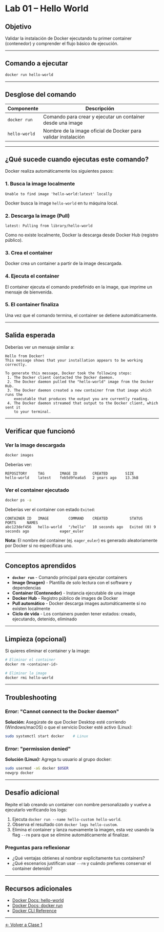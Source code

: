 # Lab 01 – Hello World

## Objetivo

Validar la instalación de Docker ejecutando tu primer container (contenedor) y comprender el flujo básico de ejecución.

---

## Comando a ejecutar

```bash
docker run hello-world
```

---

## Desglose del comando

| Componente | Descripción |
|------------|-------------|
| `docker run` | Comando para crear y ejecutar un container desde una image |
| `hello-world` | Nombre de la image oficial de Docker para validar instalación |

---

## ¿Qué sucede cuando ejecutas este comando?

Docker realiza automáticamente los siguientes pasos:

### 1. Busca la image localmente
```
Unable to find image 'hello-world:latest' locally
```
Docker busca la image `hello-world` en tu máquina local.

### 2. Descarga la image (Pull)
```
latest: Pulling from library/hello-world
```
Como no existe localmente, Docker la descarga desde Docker Hub (registro público).

### 3. Crea el container
Docker crea un container a partir de la image descargada.

### 4. Ejecuta el container
El container ejecuta el comando predefinido en la image, que imprime un mensaje de bienvenida.

### 5. El container finaliza
Una vez que el comando termina, el container se detiene automáticamente.

---

## Salida esperada

Deberías ver un mensaje similar a:

```
Hello from Docker!
This message shows that your installation appears to be working correctly.

To generate this message, Docker took the following steps:
 1. The Docker client contacted the Docker daemon.
 2. The Docker daemon pulled the "hello-world" image from the Docker Hub.
 3. The Docker daemon created a new container from that image which runs the
    executable that produces the output you are currently reading.
 4. The Docker daemon streamed that output to the Docker client, which sent it
    to your terminal.
```

---

## Verificar que funcionó

### Ver la image descargada

```bash
docker images
```

Deberías ver:
```
REPOSITORY     TAG       IMAGE ID       CREATED        SIZE
hello-world    latest    feb5d9fea6a5   2 years ago    13.3kB
```

### Ver el container ejecutado

```bash
docker ps -a
```

Deberías ver el container con estado `Exited`:
```
CONTAINER ID   IMAGE         COMMAND    CREATED          STATUS                      PORTS     NAMES
abc123def456   hello-world   "/hello"   10 seconds ago   Exited (0) 9 seconds ago              eager_euler
```

**Nota:** El nombre del container (ej. `eager_euler`) es generado aleatoriamente por Docker si no especificas uno.

---

## Conceptos aprendidos

- **`docker run`** - Comando principal para ejecutar containers
- **Image (Imagen)** - Plantilla de solo lectura con el software y dependencias
- **Container (Contenedor)** - Instancia ejecutable de una image
- **Docker Hub** - Registro público de images de Docker
- **Pull automático** - Docker descarga images automáticamente si no existen localmente
- **Ciclo de vida** - Los containers pueden tener estados: creado, ejecutando, detenido, eliminado

---

## Limpieza (opcional)

Si quieres eliminar el container y la image:

```bash
# Eliminar el container
docker rm <container-id>

# Eliminar la image
docker rmi hello-world
```

---

## Troubleshooting

### Error: "Cannot connect to the Docker daemon"
**Solución:** Asegúrate de que Docker Desktop esté corriendo (Windows/macOS) o que el servicio Docker esté activo (Linux):
```bash
sudo systemctl start docker    # Linux
```

### Error: "permission denied"
**Solución (Linux):** Agrega tu usuario al grupo docker:
```bash
sudo usermod -aG docker $USER
newgrp docker
```

---

## Desafío adicional

Repite el lab creando un container con nombre personalizado y vuelve a ejecutarlo verificando los logs:

1. Ejecuta `docker run --name hello-custom hello-world`.
2. Observa el resultado con `docker logs hello-custom`.
3. Elimina el container y lanza nuevamente la imagen, esta vez usando la flag `--rm` para que se elimine automáticamente al finalizar.

### Preguntas para reflexionar
- ¿Qué ventajas obtienes al nombrar explícitamente tus containers?
- ¿Qué escenarios justifican usar `--rm` y cuándo prefieres conservar el container detenido?

---

## Recursos adicionales

- [Docker Docs: hello-world](https://hub.docker.com/_/hello-world)
- [Docker Docs: docker run](https://docs.docker.com/engine/reference/run/)
- [Docker CLI Reference](https://docs.docker.com/reference/cli/docker/)

---

[← Volver a Clase 1](../../)
